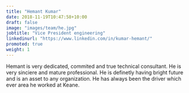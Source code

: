 ```yaml
---
title: "Hemant Kumar"
date: 2018-11-19T10:47:58+10:00
draft: false
image: "images/team/he.jpg"
jobtitle: "Vice President engineering"
linkedinurl: "https://www.linkedin.com/in/kumar-hemant/"
promoted: true
weight: 1
---
```


Hemant is very dedicated, commited and true technical consultant. He is very sinciere and mature professional. He is definetly having bright future and is an asset to any organization. He has always been the driver which ever area he worked at Keane.
